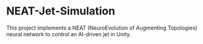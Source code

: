 # NEAT-Jet-Simulation
This project implements a NEAT (NeuroEvolution of Augmenting Topologies) neural network to control an AI-driven jet in Unity.

